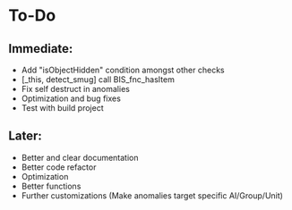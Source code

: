# To-Do
## Immediate: 
- Add "isObjectHidden" condition amongst other checks
- [_this, detect_smug] call BIS_fnc_hasItem
- Fix self destruct in anomalies
- Optimization and bug fixes
- Test with build project

## Later:
- Better and clear documentation
- Better code refactor
- Optimization
- Better functions
- Further customizations (Make anomalies target specific AI/Group/Unit)


